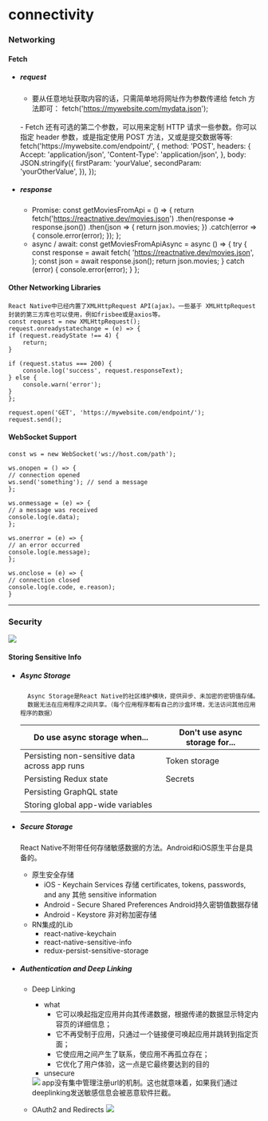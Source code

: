 # connectivity


### Networking
#### Fetch
- ##### request
    - 要从任意地址获取内容的话，只需简单地将网址作为参数传递给 fetch 方法即可：
    fetch('https://mywebsite.com/mydata.json');
    </br>
    - Fetch 还有可选的第二个参数，可以用来定制 HTTP 请求一些参数。你可以指定 header 参数，或是指定使用 POST 方法，又或是提交数据等等:
    fetch('https://mywebsite.com/endpoint/', {
    method: 'POST',
    headers: {
        Accept: 'application/json',
        'Content-Type': 'application/json',
    },
    body: JSON.stringify({
        firstParam: 'yourValue',
        secondParam: 'yourOtherValue',
    }),
    });    

- ##### response
    - Promise:
    const getMoviesFromApi = () => {
    return fetch('https://reactnative.dev/movies.json')
        .then(response => response.json())
        .then(json => {
        return json.movies;
        })
        .catch(error => {
        console.error(error);
        });
    };
    - async / await:
    const getMoviesFromApiAsync = async () => {
    try {
        const response = await fetch(
        'https://reactnative.dev/movies.json',
        );
        const json = await response.json();
        return json.movies;
    } catch (error) {
        console.error(error);
    }
    };

#### Other Networking Libraries
    React Native中已经内置了XMLHttpRequest API(ajax)。一些基于 XMLHttpRequest 封装的第三方库也可以使用，例如frisbee或是axios等。
    const request = new XMLHttpRequest();
    request.onreadystatechange = (e) => {
    if (request.readyState !== 4) {
        return;
    }

    if (request.status === 200) {
        console.log('success', request.responseText);
    } else {
        console.warn('error');
    }
    };

    request.open('GET', 'https://mywebsite.com/endpoint/');
    request.send();

#### WebSocket Support
    const ws = new WebSocket('ws://host.com/path');

    ws.onopen = () => {
    // connection opened
    ws.send('something'); // send a message
    };

    ws.onmessage = (e) => {
    // a message was received
    console.log(e.data);
    };

    ws.onerror = (e) => {
    // an error occurred
    console.log(e.message);
    };

    ws.onclose = (e) => {
    // connection closed
    console.log(e.code, e.reason);
    }

--- 

### Security
<img src="../images/d_security_chart.svg"/>

#### Storing Sensitive Info
- ##### Async Storage
        Async Storage是React Native的社区维护模块，提供异步、未加密的密钥值存储。
        数据无法在应用程序之间共享。（每个应用程序都有自己的沙盒环境，无法访问其他应用程序的数据）
    <table><thead><tr><th><strong>Do</strong> use async storage when...</th><th><strong>Don't</strong> use async storage for...</th></tr></thead><tbody><tr><td>Persisting non-sensitive data across app runs</td><td>Token storage</td></tr><tr><td>Persisting Redux state</td><td>Secrets</td></tr><tr><td>Persisting GraphQL state</td><td></td></tr><tr><td>Storing global app-wide variables</td><td></td></tr></tbody></table>
- ##### Secure Storage
    React Native不附带任何存储敏感数据的方法。Android和iOS原生平台是具备的。
  - 原生安全存储
    - iOS - Keychain Services
      存储 certificates, tokens, passwords, and any 其他 sensitive information
    - Android - Secure Shared Preferences
      Android持久密钥值数据存储
    - Android - Keystore
      非对称加密存储
  - RN集成的Lib
    - react-native-keychain
    - react-native-sensitive-info
    - redux-persist-sensitive-storage

- ##### Authentication and Deep Linking
  - Deep Linking
    - what
      - 它可以唤起指定应用并向其传递数据，根据传递的数据显示特定内容页的详细信息；
      - 它不再受制于应用，只通过一个链接便可唤起应用并跳转到指定页面；
      - 它使应用之间产生了联系，使应用不再孤立存在；
      - 它优化了用户体验，这一点是它最终要达到的目的
    - unsecure
    <img src="../images/d_security_deep-linking.svg"/>
    app没有集中管理注册url的机制。这也就意味着，如果我们通过deeplinking发送敏感信息会被恶意软件拦截。
      
  - OAuth2 and Redirects
    <img src="../images/diagram_pkce-e0b4a829176ac05d07b0bcec73994985.svg"/>
